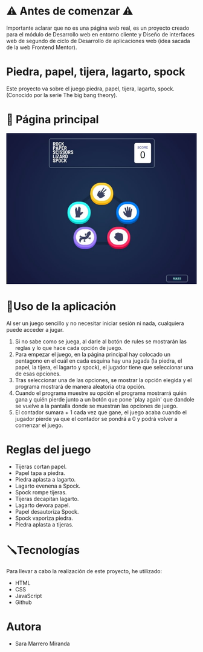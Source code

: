# ⚠️ Antes de comenzar ⚠️
Importante aclarar que no es una página web real, es un proyecto creado para el módulo de Desarrollo web en entorno cliente y Diseño de interfaces web de segundo de ciclo de Desarrollo de aplicaciones web (idea sacada de la web Frontend Mentor).

# Piedra, papel, tijera, lagarto, spock
Este proyecto va sobre el juego piedra, papel, tijera, lagarto, spock. (Conocido por la serie The big bang theory).

# 📸 Página principal
![Página principal](./doc/piedra-papel-tijera-lagarto-spoock/images/readme.jpg)

# 👤Uso de la aplicación
Al ser un juego sencillo y no necesitar iniciar sesión ni nada, cualquiera puede acceder a jugar.

1. Si no sabe como se juega, al darle al botón de rules se mostrarán las reglas y lo que hace cada opción de juego.
2. Para empezar el juego, en la página principal hay colocado un pentagono en el cuál en cada esquina hay una jugada (la piedra, el papel, la tijera, el lagarto y spock), el jugador tiene que seleccionar una de esas opciones.
3. Tras seleccionar una de las opciones, se mostrar la opción elegida y el programa mostrará de manera aleatoria otra opción.
4. Cuando el programa muestre su opción el programa mostrarrá quién gana y quién pierde junto a un botón que pone 'play again' que dandole se vuelve a la pantalla donde se muestran las opciones de juego.
5. El contador sumara + 1 cada vez que gane, el juego acaba cuando el jugador pierde ya que el contador se pondrá a 0 y podrá volver a comenzar el juego.

# Reglas del juego
* Tijeras cortan papel.
* Papel tapa a piedra.
* Piedra aplasta a lagarto.
* Lagarto evenena a Spock.
* Spock rompe tijeras.
* Tijeras decapitan lagarto.
* Lagarto devora papel.
* Papel desautoriza Spock.
* Spock vaporiza piedra.
* Piedra aplasta a tijeras.

# 🪛Tecnologías
Para llevar a cabo la realización de este proyecto, he utilizado:
* HTML
* CSS
* JavaScript
* Github

# Autora
* Sara Marrero Miranda

